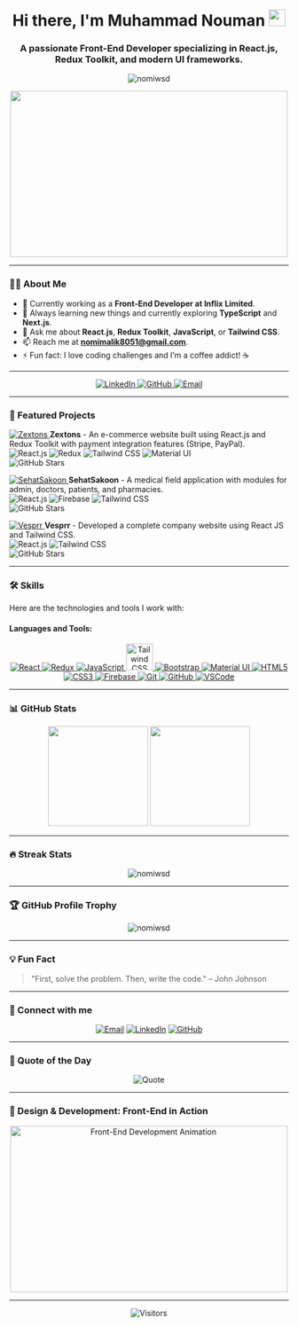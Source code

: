 <!-- Header with animated waving hand -->
<h1 align="center">Hi there, I'm Muhammad Nouman <img src="https://media.giphy.com/media/hvRJCLFzcasrR4ia7z/giphy.gif" width="30px"/></h1>
<h3 align="center">A passionate Front-End Developer specializing in React.js, Redux Toolkit, and modern UI frameworks.</h3>

<!-- Visitor counter -->
<p align="center">
  <img src="https://komarev.com/ghpvc/?username=nomiwsd&label=Profile%20views&color=0e75b6&style=flat" alt="nomiwsd" />
</p>

<!-- Animated GIF -->
<p align="center">
  <img src="https://media.giphy.com/media/f3iwJFOVOwuy7K6FFw/giphy.gif" width="500" height="300"/>
</p>

---

<!-- Introduction with Cool Emojis -->
### 🙋‍♂️ About Me

- 🔭 Currently working as a **Front-End Developer at Inflix Limited**.
- 🌱 Always learning new things and currently exploring **TypeScript** and **Next.js**.
- 💬 Ask me about **React.js**, **Redux Toolkit**, **JavaScript**, or **Tailwind CSS**.
- 📫 Reach me at **[nomimalik8051@gmail.com](mailto:nomimalik8051@gmail.com)**.
- ⚡ Fun fact: I love coding challenges and I’m a coffee addict! ☕

---

<!-- Social Links & Icons with More Presentable Layout -->
<p align="center">
  <a href="https://www.linkedin.com/in/nouman-frontenddev/" target="_blank">
    <img src="https://img.shields.io/badge/LinkedIn-%230077B5.svg?style=for-the-badge&logo=linkedin&logoColor=white" alt="LinkedIn"/>
  </a>
  <a href="https://github.com/nomiwsd" target="_blank">
    <img src="https://img.shields.io/badge/GitHub-%23181717.svg?style=for-the-badge&logo=github&logoColor=white" alt="GitHub"/>
  </a>
  <a href="mailto:nomimalik8051@gmail.com" target="_blank">
    <img src="https://img.shields.io/badge/Email-D14836?style=for-the-badge&logo=gmail&logoColor=white" alt="Email"/>
  </a>
</p>

---

<!-- Optimized Projects Section with Icons and Technology Badges -->
### 🚀 Featured Projects

<!-- Zextons Project -->
<p align="left">
  <a href="https://github.com/nomiwsd/zextons" target="_blank">
    <img src="https://img.icons8.com/color/48/000000/shopping-cart.png" alt="Zextons"/>
  </a>
  <b>Zextons</b> - An e-commerce website built using React.js and Redux Toolkit with payment integration features (Stripe, PayPal).  
  <br/>
  <img src="https://img.shields.io/badge/React.js-20232A?style=for-the-badge&logo=react&logoColor=61DAFB" alt="React.js"/>
  <img src="https://img.shields.io/badge/Redux-764ABC?style=for-the-badge&logo=redux&logoColor=white" alt="Redux"/>
  <img src="https://img.shields.io/badge/Tailwind_CSS-38B2AC?style=for-the-badge&logo=tailwind-css&logoColor=white" alt="Tailwind CSS"/>
  <img src="https://img.shields.io/badge/Material_UI-0081CB?style=for-the-badge&logo=material-ui&logoColor=white" alt="Material UI"/>
  <br/>
  <img src="https://img.shields.io/github/stars/nomiwsd/zextons?style=social" alt="GitHub Stars"/>
</p>

<!-- SehatSakoon Project -->
<p align="left">
  <a href="https://github.com/nomiwsd/sehatsakoon" target="_blank">
    <img src="https://img.icons8.com/color/48/000000/medical-heart.png" alt="SehatSakoon"/>
  </a>
  <b>SehatSakoon</b> - A medical field application with modules for admin, doctors, patients, and pharmacies.  
  <br/>
  <img src="https://img.shields.io/badge/React.js-20232A?style=for-the-badge&logo=react&logoColor=61DAFB" alt="React.js"/>
  <img src="https://img.shields.io/badge/Firebase-FFCA28?style=for-the-badge&logo=firebase&logoColor=black" alt="Firebase"/>
  <img src="https://img.shields.io/badge/Tailwind_CSS-38B2AC?style=for-the-badge&logo=tailwind-css&logoColor=white" alt="Tailwind CSS"/>
  <br/>
  <img src="https://img.shields.io/github/stars/nomiwsd/sehatsakoon?style=social" alt="GitHub Stars"/>
</p>

<!-- Vesprr Project -->
<p align="left">
  <a href="https://github.com/nomiwsd/vesprr" target="_blank">
    <img src="https://img.icons8.com/fluency/48/000000/internet.png" alt="Vesprr"/>
  </a>
  <b>Vesprr</b> - Developed a complete company website using React JS and Tailwind CSS.  
  <br/>
  <img src="https://img.shields.io/badge/React.js-20232A?style=for-the-badge&logo=react&logoColor=61DAFB" alt="React.js"/>
  <img src="https://img.shields.io/badge/Tailwind_CSS-38B2AC?style=for-the-badge&logo=tailwind-css&logoColor=white" alt="Tailwind CSS"/>
  <br/>
  <img src="https://img.shields.io/github/stars/nomiwsd/vesprr?style=social" alt="GitHub Stars"/>
</p>

---

<!-- Skills Section with Icon Badges -->
### 🛠️ Skills

Here are the technologies and tools I work with:

#### Languages and Tools:

<p align="center">
  <a href="https://reactjs.org/" target="_blank">
    <img src="https://img.icons8.com/color/48/000000/react-native.png" alt="React"/>
  </a>
  <a href="https://redux.js.org/" target="_blank">
    <img src="https://img.icons8.com/color/48/000000/redux.png" alt="Redux"/>
  </a>
  <a href="https://www.javascript.com/" target="_blank">
    <img src="https://img.icons8.com/color/48/000000/javascript.png" alt="JavaScript"/>
  </a>
  <a href="https://tailwindcss.com/" target="_blank">
    <img src="https://www.vectorlogo.zone/logos/tailwindcss/tailwindcss-icon.svg" alt="Tailwind CSS" width="48" height="48"/>
  </a>
  <a href="https://getbootstrap.com/" target="_blank">
    <img src="https://img.icons8.com/color/48/000000/bootstrap.png" alt="Bootstrap"/>
  </a>
  <a href="https://mui.com/" target="_blank">
    <img src="https://img.icons8.com/color/48/000000/material-ui.png" alt="Material UI"/>
  </a>
  <a href="https://www.w3.org/html/" target="_blank">
    <img src="https://img.icons8.com/color/48/000000/html-5.png" alt="HTML5"/>
  </a>
  <a href="https://www.w3schools.com/css/" target="_blank">
    <img src="https://img.icons8.com/color/48/000000/css3.png" alt="CSS3"/>
  </a>
  <a href="https://firebase.google.com/" target="_blank">
    <img src="https://img.icons8.com/color/48/000000/firebase.png" alt="Firebase"/>
  </a>
  <a href="https://git-scm.com/" target="_blank">
    <img src="https://img.icons8.com/color/48/000000/git.png" alt="Git"/>
  </a>
  <a href="https://github.com/" target="_blank">
    <img src="https://img.icons8.com/fluent/48/000000/github.png" alt="GitHub"/>
  </a>
  <a href="https://code.visualstudio.com/" target="_blank">
    <img src="https://img.icons8.com/fluent/48/000000/visual-studio-code-2019.png" alt="VSCode"/>
  </a>
</p>

---

<!-- GitHub Stats Section with Icons -->
### 📊 GitHub Stats

<p align="center">
  <img height="180em" src="https://github-readme-stats.vercel.app/api?username=nomiwsd&show_icons=true&hide_border=true&theme=radical" />
  <img height="180em" src="https://github-readme-stats.vercel.app/api/top-langs/?username=nomiwsd&layout=compact&hide_border=true&theme=radical" />
</p>

---

<!-- GitHub Streak Stats -->
### 🔥 Streak Stats

<p align="center">
  <img src="https://github-readme-streak-stats.herokuapp.com/?user=nomiwsd&theme=radical&hide_border=true" alt="nomiwsd" />
</p>

---

<!-- GitHub Trophies with Icons -->
### 🏆 GitHub Profile Trophy

<p align="center">
  <img src="https://github-profile-trophy.vercel.app/?username=nomiwsd&theme=radical&no-frame=true&column=6" alt="nomiwsd" />
</p>

---

<!-- Fun Fact Section with an Icon -->
### 💡 Fun Fact

> "First, solve the problem. Then, write the code." – John Johnson

---

<!-- Connect with me Section -->
### 🤝 Connect with me

<p align="center">
  <a href="mailto:nomimalik8051@gmail.com"><img src="https://img.icons8.com/color/48/000000/gmail-new.png" alt="Email"/></a>
  <a href="https://linkedin.com/in/nouman-frontenddev" target="_blank"><img src="https://img.icons8.com/color/48/000000/linkedin.png" alt="LinkedIn"/></a>
  <a href="https://github.com/nomiwsd" target="_blank"><img src="https://img.icons8.com/fluent/48/000000/github.png" alt="GitHub"/></a>
</p>

---

<!-- Dynamic Quote -->
### 💬 Quote of the Day

<p align="center">
  <img src="https://quotes-github-readme.vercel.app/api?type=horizontal&theme=radical" alt="Quote" />
</p>

---

<!-- Footer Animation: A Beautiful Animation Related to Frontend Development -->
### 🎨 Design & Development: Front-End in Action

<p align="center">
  <img src="https://media.giphy.com/media/2IudUHdI075HL02Pkk/giphy.gif" width="500" height="300" alt="Front-End Development Animation"/>
</p>

---


<!-- Visitors Count -->
<p align="center">
  <img src="https://visitor-badge.laobi.icu/badge?page_id=nomiwsd.nominalik8051" alt="Visitors"/>
</p>
